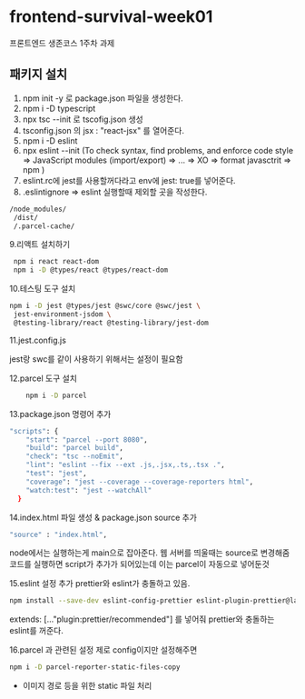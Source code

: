 # frontend-survival-week01

프론트엔드 생존코스 1주차 과제

## 패키지 설치

1. npm init -y 로 package.json 파일을 생성한다.
2. npm i -D typescript
3. npx tsc --init 로 tscofig.json 생성
4. tsconfig.json 의 jsx : "react-jsx" 를 열어준다.
5. npm i -D eslint
6. npx eslint --init (To check syntax, find problems, and enforce code style
   => JavaScript modules (import/export) => ... => XO => format javasctrit
   => npm )
7. eslint.rc에 jest를 사용할꺼다라고 env에 jest: true를 넣어준다.
8. .eslintignore => eslint 실행할때 제외할 곳을 작성한다.

```bash
/node_modules/
 /dist/
 /.parcel-cache/
```

9.리액트 설치하기

```bash
 npm i react react-dom
 npm i -D @types/react @types/react-dom
```

10.테스팅 도구 설치

```bash
npm i -D jest @types/jest @swc/core @swc/jest \
 jest-environment-jsdom \
 @testing-library/react @testing-library/jest-dom
```

11.jest.config.js

jest랑 swc를 같이 사용하기 위해서는 설정이 필요함

12.parcel 도구 설치

```bash
    npm i -D parcel
```

13.package.json 명령어 추가

```bash
"scripts": {
    "start": "parcel --port 8080",
    "build": "parcel build",
    "check": "tsc --noEmit",
    "lint": "eslint --fix --ext .js,.jsx,.ts,.tsx .",
    "test": "jest",
    "coverage": "jest --coverage --coverage-reporters html",
    "watch:test": "jest --watchAll"
  }
```

14.index.html 파일 생성 & package.json source 추가

```bash
"source" : "index.html",
```

node에서는 실행하는게 main으로 잡아준다.
웹 서버를 띄울때는 source로 변경해줌
코드를 실행하면 script가 추가가 되어있는데 이는 parcel이 자동으로 넣어둔것

15.eslint 설정 추가
prettier와 eslint가 충돌하고 있음.

```bash
npm install --save-dev eslint-config-prettier eslint-plugin-prettier@latest
```

extends: [..."plugin:prettier/recommended"] 를 넣어줘 prettier와 충돌하는
eslint를 꺼준다.

16.parcel 과 관련된 설정
제로 config이지만 설정해주면

```bash
npm i -D parcel-reporter-static-files-copy
```

- 이미지 경로 등을 위한 static 파일 처리
